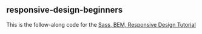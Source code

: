 ## responsive-design-beginners

This is the follow-along code for the [Sass, BEM, Responsive Design Tutorial](https://www.youtube.com/watch?v=jfMHA8SqUL4&list=PLKvlVXf2hXAMaLLVAhNB5wZbo-9HqE3M0&index=12)
